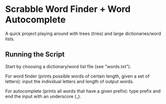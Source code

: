 # Scrabble Word Finder + Word Autocomplete

A quick project playing around with trees (tries) and large dictionaries/word lists.

## Running the Script

Start by choosing a dictionary/word list file (see "words.txt").

For word finder (prints possible words of certain length, given a set of letters): input the individual letters and length of output words.

For autocomplete (prints all words that have a given prefix): type prefix and end the input with an underscore (_).
